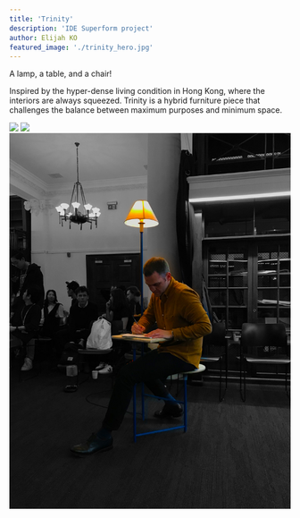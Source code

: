 ```yaml
---
title: 'Trinity'
description: 'IDE Superform project'
author: Elijah KO
featured_image: './trinity_hero.jpg'
---
```


A lamp, a table, and a chair!

Inspired by the hyper-dense living condition in Hong Kong, where the interiors are always squeezed. Trinity is a hybrid furniture piece that challenges the balance between maximum purposes and minimum space.


![](./trinity_hero.jpg)
![](./trinity1.jpg)
![](./trinity2.jpg)
